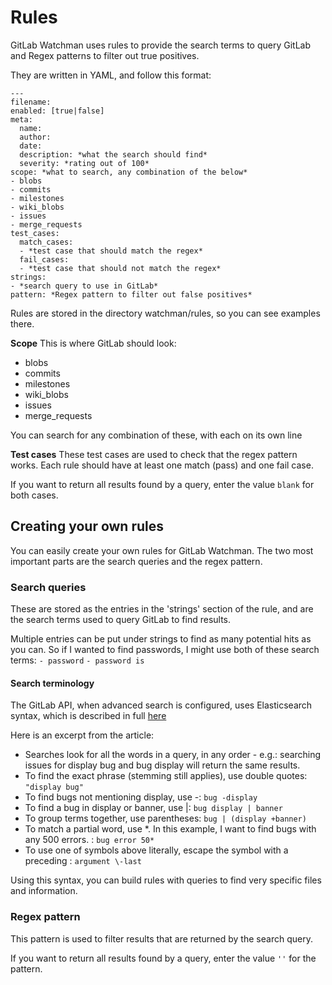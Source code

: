# Rules
GitLab Watchman uses rules to provide the search terms to query GitLab and Regex patterns to filter out true positives.

They are written in YAML, and follow this format:
```
---
filename: 
enabled: [true|false]
meta:
  name:
  author: 
  date: 
  description: *what the search should find*
  severity: *rating out of 100*
scope: *what to search, any combination of the below*
- blobs
- commits
- milestones
- wiki_blobs 
- issues
- merge_requests
test_cases:
  match_cases:
  - *test case that should match the regex*
  fail_cases:
  - *test case that should not match the regex*
strings:
- *search query to use in GitLab*
pattern: *Regex pattern to filter out false positives*
```

Rules are stored in the directory watchman/rules, so you can see examples there.

**Scope**
This is where GitLab should look: 
- blobs
- commits
- milestones
- wiki_blobs
- issues
- merge_requests

You can search for any combination of these, with each on its own line

**Test cases**
These test cases are used to check that the regex pattern works. Each rule should have at least one match (pass) and one fail case.

If you want to return all results found by a query, enter the value `blank` for both cases.

## Creating your own rules
You can easily create your own rules for GitLab Watchman. The two most important parts are the search queries and the regex pattern.

### Search queries
These are stored as the entries in the 'strings' section of the rule, and are the search terms used to query GitLab to find results.

Multiple entries can be put under strings to find as many potential hits as you can. So if I wanted to find passwords, I might use both of these search terms:
`- password`
`- password is`

#### Search terminology
The GitLab API, when advanced search is configured, uses Elasticsearch syntax, which is described in full [here](https://docs.gitlab.com/ee/user/search/advanced_search_syntax.html)

Here is an excerpt from the article:
- Searches look for all the words in a query, in any order - e.g.: searching issues for display bug and bug display will return the same results.
- To find the exact phrase (stemming still applies), use double quotes: `"display bug"`
- To find bugs not mentioning display, use -: `bug -display`
- To find a bug in display or banner, use |: `bug display | banner`
- To group terms together, use parentheses: `bug | (display +banner)`
- To match a partial word, use \*. In this example, I want to find bugs with any 500 errors. : `bug error 50*`
- To use one of symbols above literally, escape the symbol with a preceding \: `argument \-last`

Using this syntax, you can build rules with queries to find very specific files and information. 

### Regex pattern
This pattern is used to filter results that are returned by the search query.

If you want to return all results found by a query, enter the value `''` for the pattern.
